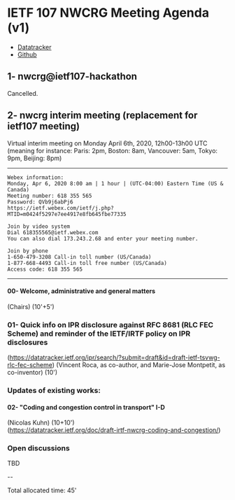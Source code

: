 # IETF 107 NWCRG Meeting Agenda (v1)

* [Datatracker](https://datatracker.ietf.org/rg/nwcrg/) 
* [Github](https://github.com/irtf-nwcrg/rg-materials/)


## 1- nwcrg@ietf107-hackathon

Cancelled.

## 2- nwcrg interim meeting (replacement for ietf107 meeting)

Virtual interim meeting on Monday April 6th, 2020, 12h00-13h00 UTC    
(meaning for instance: Paris: 2pm, Boston: 8am, Vancouver: 5am, Tokyo: 9pm, Beijing: 8pm)

------------------

	Webex information:     
	Monday, Apr 6, 2020 8:00 am | 1 hour | (UTC-04:00) Eastern Time (US & Canada)    
	Meeting number: 618 355 565    
	Password: QVb9j6abPj6    
	https://ietf.webex.com/ietf/j.php?MTID=m0424f5297e7ee4917e8fb645fbe77335

	Join by video system    
	Dial 618355565@ietf.webex.com    
	You can also dial 173.243.2.68 and enter your meeting number.
	
	Join by phone    
	1-650-479-3208 Call-in toll number (US/Canada)    
	1-877-668-4493 Call-in toll free number (US/Canada)    
	Access code: 618 355 565

------------------

#### 00- Welcome, administrative and general matters
(Chairs) (10'+5')

### 01- Quick info on IPR disclosure against RFC 8681 (RLC FEC Scheme) and reminder of the IETF/IRTF policy on IPR disclosures
(https://datatracker.ietf.org/ipr/search/?submit=draft&id=draft-ietf-tsvwg-rlc-fec-scheme)
(Vincent Roca, as co-author, and Marie-Jose Montpetit, as co-inventor) (10')

### Updates of existing works:    

#### 02- "Coding and congestion control in transport" I-D
(Nicolas Kuhn) (10+10')     
(https://datatracker.ietf.org/doc/draft-irtf-nwcrg-coding-and-congestion/)

### Open discussions

TBD

--    

Total allocated time: 45'

